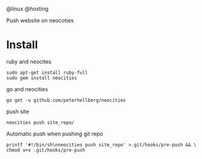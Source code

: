 @linux
@hosting

Push website  on neocoties

# Install

ruby and neocites

    sudo apt-get install ruby-full
    sudo gem install neocities

go and neocities

    go get -u github.com/peterhellberg/neocities



push site 

    neocities push site_repo/

Automatic push when pushing git repo

    printf '#!/bin/sh\nneocities push site_repo' >.git/hooks/pre-push && \
    chmod u+x .git/hooks/pre-push
